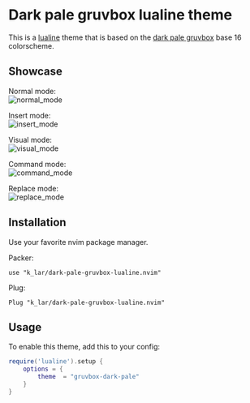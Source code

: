 # Dark pale gruvbox lualine theme

This is a [lualine](https://github.com/nvim-lualine/lualine.nvim) theme that is based on the
[dark pale gruvbox](https://base16.netlify.app/previews/base16-gruvbox-dark-pale.html) base 16
colorscheme.

## Showcase

Normal mode:  
![normal_mode](https://gitlab.com/k_lar/dark-pale-gruvbox-lualine.nvim/uploads/f69f9f2d1b968f614ef3b80041c2604f/normal_mode.png)

Insert mode:  
![insert_mode](https://gitlab.com/k_lar/dark-pale-gruvbox-lualine.nvim/uploads/50534a2580b0bdd4f22b2e5c8a3cb5d5/insert_mode.png)

Visual mode:  
![visual_mode](https://gitlab.com/k_lar/dark-pale-gruvbox-lualine.nvim/uploads/ed84a3e47e4023177eb49a823fe06c45/visual_mode.png)

Command mode:  
![command_mode](https://gitlab.com/k_lar/dark-pale-gruvbox-lualine.nvim/uploads/d38c1a102f5106ea1f7fc1e1934b5e66/command_mode.png)

Replace mode:  
![replace_mode](https://gitlab.com/k_lar/dark-pale-gruvbox-lualine.nvim/uploads/543267de9ce6c885f9bfd574a748ef48/replace_mode.png)

## Installation

Use your favorite nvim package manager.  

Packer:
```console
use "k_lar/dark-pale-gruvbox-lualine.nvim"
```

Plug:
```console
Plug "k_lar/dark-pale-gruvbox-lualine.nvim"
```

## Usage

To enable this theme, add this to your config:

```lua
require('lualine').setup {
    options = {
        theme  = "gruvbox-dark-pale"
    }
}
```
